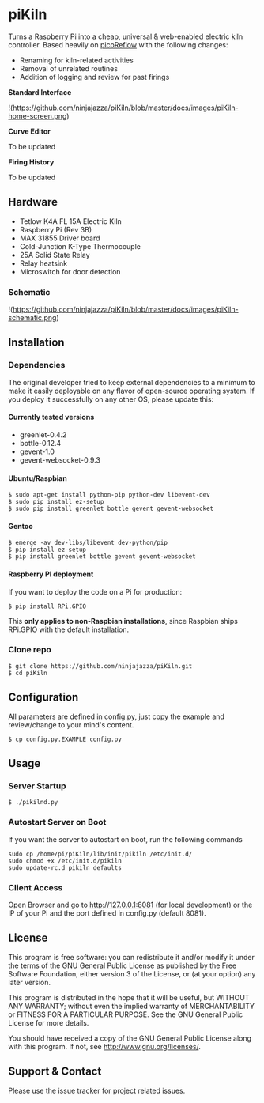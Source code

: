 piKiln
==========

Turns a Raspberry Pi into a cheap, universal & web-enabled electric kiln controller.
Based heavily on [picoReflow](https://github.com/apollo-ng/picoReflow) with the following changes:
* Renaming for kiln-related activities
* Removal of unrelated routines
* Addition of logging and review for past firings

**Standard Interface**

!(https://github.com/ninjajazza/piKiln/blob/master/docs/images/piKiln-home-screen.png)

**Curve Editor**

To be updated

**Firing History**

To be updated

## Hardware

  * Tetlow K4A FL 15A Electric Kiln
  * Raspberry Pi (Rev 3B)
  * MAX 31855 Driver board
  * Cold-Junction K-Type Thermocouple
  * 25A Solid State Relay
  * Relay heatsink
  * Microswitch for door detection

### Schematic

!(https://github.com/ninjajazza/piKiln/blob/master/docs/images/piKiln-schematic.png)

## Installation

### Dependencies

The original developer tried to keep external dependencies to a minimum to make it easily
deployable on any flavor of open-source operating system. If you deploy it
successfully on any other OS, please update this:

#### Currently tested versions

  * greenlet-0.4.2
  * bottle-0.12.4
  * gevent-1.0
  * gevent-websocket-0.9.3

#### Ubuntu/Raspbian

    $ sudo apt-get install python-pip python-dev libevent-dev
    $ sudo pip install ez-setup
    $ sudo pip install greenlet bottle gevent gevent-websocket

#### Gentoo

    $ emerge -av dev-libs/libevent dev-python/pip
    $ pip install ez-setup
    $ pip install greenlet bottle gevent gevent-websocket

#### Raspberry PI deployment

If you want to deploy the code on a Pi for production:

    $ pip install RPi.GPIO

This **only applies to non-Raspbian installations**, since Raspbian ships
RPi.GPIO with the default installation.

### Clone repo

    $ git clone https://github.com/ninjajazza/piKiln.git
    $ cd piKiln

## Configuration

All parameters are defined in config.py, just copy the example and review/change to your mind's content.

    $ cp config.py.EXAMPLE config.py

## Usage

### Server Startup

    $ ./pikilnd.py

### Autostart Server on Boot
If you want the server to autostart on boot, run the following commands

    sudo cp /home/pi/piKiln/lib/init/pikiln /etc/init.d/
    sudo chmod +x /etc/init.d/pikiln
    sudo update-rc.d pikiln defaults

### Client Access

Open Browser and go to http://127.0.0.1:8081 (for local development) or the IP
of your Pi and the port defined in config.py (default 8081).

## License

This program is free software: you can redistribute it and/or modify
it under the terms of the GNU General Public License as published by
the Free Software Foundation, either version 3 of the License, or
(at your option) any later version.

This program is distributed in the hope that it will be useful,
but WITHOUT ANY WARRANTY; without even the implied warranty of
MERCHANTABILITY or FITNESS FOR A PARTICULAR PURPOSE.  See the
GNU General Public License for more details.

You should have received a copy of the GNU General Public License
along with this program.  If not, see <http://www.gnu.org/licenses/>.

## Support & Contact

Please use the issue tracker for project related issues.

